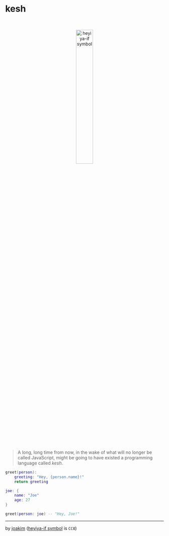 # kesh

<p>&nbsp;</p>
<p align="center" width="100%"><img width="33%" alt="heyiya-if symbol" src="https://upload.wikimedia.org/wikipedia/commons/c/c2/Double_spirale.svg"></p>
<p>&nbsp;</p>

> A long, long time from now, in the wake of what will no longer be called JavaScript, might be going to have existed a programming language called _kesh_.


```lua
greet(person):
    greeting: "Hey, {person.name}!"
    return greeting

joe: {
    name: "Joe"
    age: 27
}

greet(person: joe) -- "Hey, Joe!"
```

---

by [joakim](https://github.com/joakim/) ([heyiya-if symbol](https://commons.wikimedia.org/wiki/File:Double_spirale.svg) is `CC0`)
